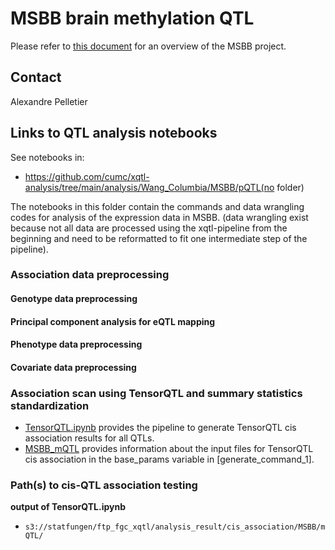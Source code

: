 # MSBB brain methylation QTL
Please refer to [this document](../study_info/MSBB.md) for an overview of the MSBB project.
## Contact

Alexandre Pelletier

## Links to QTL analysis notebooks

See notebooks in: 

- https://github.com/cumc/xqtl-analysis/tree/main/analysis/Wang_Columbia/MSBB/pQTL(no folder)

The notebooks in this folder contain the commands and data wrangling codes for analysis of the expression data in MSBB. (data wrangling exist because not all data are processed using the xqtl-pipeline from the beginning and need to be reformatted to fit one intermediate step of the pipeline).

### Association data preprocessing
#### Genotype data preprocessing

#### Principal component analysis for eQTL mapping

#### Phenotype data preprocessing

#### Covariate data preprocessing
  
### Association scan using TensorQTL and summary statistics standardization

- [TensorQTL.ipynb](https://github.com/cumc/xqtl-protocol/blob/main/code/association_scan/TensorQTL/TensorQTL.ipynb) provides the pipeline to generate TensorQTL cis association results for all QTLs. 
- [MSBB_mQTL](https://github.com/cumc/xqtl-analysis/blob/main/analysis/Wang_Columbia/cis_association/MSBB_mQTL/command_generator.ipynb) provides information about the input files for TensorQTL cis association in the base_params variable in [generate_command_1].


### Path(s) to cis-QTL association testing

**output of TensorQTL.ipynb**

- `s3://statfungen/ftp_fgc_xqtl/analysis_result/cis_association/MSBB/mQTL/`